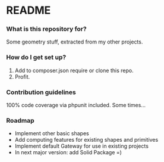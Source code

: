 # README #

### What is this repository for? ###

Some geometry stuff, extracted from my other projects. 

### How do I get set up? ###

1. Add to composer.json require or clone this repo. 
2. Profit. 

### Contribution guidelines ###

100% code coverage via phpunit included. Some times... 

### Roadmap ###

* Implement other basic shapes
* Add computing features for existing shapes and primitives  
* Implement default Gateway for use in existing projects
* In next major version: add Solid Package =)